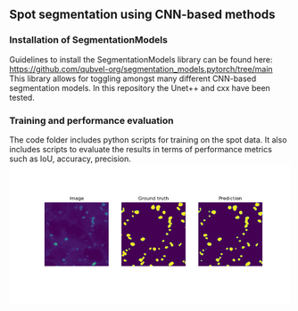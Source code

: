 ## Spot segmentation using CNN-based methods

### Installation of SegmentationModels 
Guidelines to install the SegmentationModels library can be found here: https://github.com/qubvel-org/segmentation_models.pytorch/tree/main
This library allows for toggling amongst many different CNN-based segmentation models. In this repository the Unet++ and cxx have been tested.

### Training and performance evaluation
The code folder includes python scripts for training on the spot data. It also includes scripts to evaluate the results in terms of performance metrics such as IoU, accuracy, precision.
![Image Description](predictions/test_0.png)


